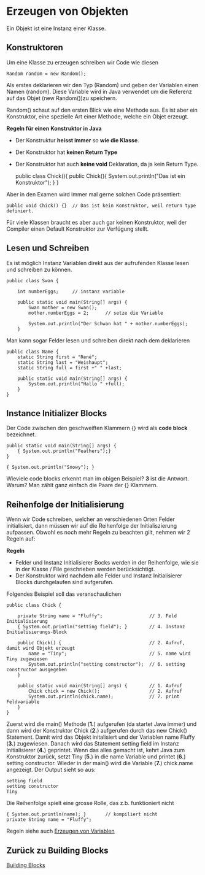 # Erzeugen von Objekten
Ein Objekt ist eine Instanz einer Klasse.

## Konstruktoren
Um eine Klasse zu erzeugen schreiben wir Code wie diesen

    Random random = new Random();
    
Als erstes deklarieren wir den Typ (Random) und geben der Variablen einen Namen (random).
Diese Variable wird in Java verwendet um die Referenz auf das Objet (new Random())zu speichern.

Random() schaut auf den ersten Blick wie eine Methode aus. Es ist aber ein Konstruktor, 
eine spezielle Art einer Methode, welche ein Objet erzeugt.

**Regeln für einen Konstruktor in Java**
* Der Konstruktur **heisst immer** so **wie die Klasse**.
* Der Konstruktor hat **keinen Return Type** 
* Der Konstruktor hat auch **keine void** Deklaration, da ja kein Return Type.


    public class Chick(){
        public Chick(){
            System.out.println("Das ist ein Konstruktor");
        }
    }

Aber in den Examen wird immer mal gerne solchen Code präsentiert:

    public void Chick() {}  // Das ist kein Konstruktor, weil return type definiert.
    

Für viele Klassen braucht es aber auch gar keinen Konstruktor, weil der Compiler
einen Default Konstruktor zur Verfügung stellt.

## Lesen und Schreiben 
Es ist möglich Instanz Variablen direkt aus der aufrufenden Klasse lesen und schreiben
zu können.

    public class Swan {
    
        int numberEggs;     // instanz variable
    
        public static void main(String[] args) {
            Swan mother = new Swan();
            mother.numberEggs = 2;      // setze die Variable
    
            System.out.println("Der Schwan hat " + mother.numberEggs);
        }
        
        
Man kann sogar Felder lesen und schreiben direkt nach dem deklarieren

    public class Name {
        static String first = "René";
        static String last = "Weishaupt";
        static String full = first +" " +last;
    
        public static void main(String[] args) {
            System.out.println("Hallo " +full);
        }
    }
   
## Instance Initializer Blocks
Der Code zwischen den geschweiften Klammern {} wird als **code block** bezeichnet.

    public static void main(String[] args) {
        { System.out.println("Feathers");}
    }
    
    { System.out.println("Snowy"); }
    
Wieviele code blocks erkennt man im obigen Beispiel?
**3** ist die Antwort. Warum? Man zählt ganz einfach die Paare der {} Klammern.

## Reihenfolge der Initialisierung
Wenn wir Code schreiben, welcher an verschiedenen Orten Felder initialisiert, dann müssen
wir auf die Reihenfolge der Initialiszierung aufpassen.
Obwohl es noch mehr Regeln zu beachten gilt, nehmen wir 2 Regeln auf:

**Regeln**
* Felder und Instanz Initialisierer Bocks werden in der Reihenfolge,
wie sie in der Klasse / File geschrieben werden berücksichtigt.
* Der Konstruktor wird nachdem alle Felder und Instanz Initialisierer Blocks durchgelaufen
sind aufgerufen.

Folgendes Beispiel soll das veranschaulichen

    public class Chick {
        
        private String name = "Fluffy";                 // 3. Feld Initialisierung
        { System.out.println("setting field"); }        // 4. Instanz Initialisierungs-Block
        
        public Chick() {                                // 2. Aufruf, damit wird Objekt erzeugt
            name = "Tiny";                              // 5. name wird Tiny zugewiesen
            System.out.println("setting constructor");  // 6. setting constructor ausgegeben
        }
    
        public static void main(String[] args) {        // 1. Aufruf
            Chick chick = new Chick();                  // 2. Aufruf
            System.out.println(chick.name);             // 7. print Feldvariable
        }
    }
    
Zuerst wird die main() Methode (**1.**) aufgerufen (da startet Java immer) und dann wird
der Konstruktor Chick (**2.**) aufgerufen durch das new Chick() Statement.
Damit wird das Objekt initalisiert und der Variablen name Fluffy (**3.**) zugewiesen. Danach
wird das Statement setting field im Instanz Initialisierer (**4.**) geprintet.
Wenn das alles gemacht ist, kehrt Java zum Konstruktor zurück, setzt Tiny (**5.**) in die name 
Variable und printet (**6.**) setting constructor.
Wieder in der main() wird die Variable (**7.**) chick.name angezeigt. Der Output sieht so aus:

    setting field
    setting constructor
    Tiny
    
Die Reihenfolge spielt eine grosse Rolle, das z.b. funktioniert nicht

    { System.out.println(name); }       // kompiliert nicht
    private String name = "Fluffy";
    
Regeln siehe auch [Erzeugen von Variablen](VariablenErzeugen.md)

## Zurück zu Building Blocks
[Building Blocks](BuildingBlocks.md)    
